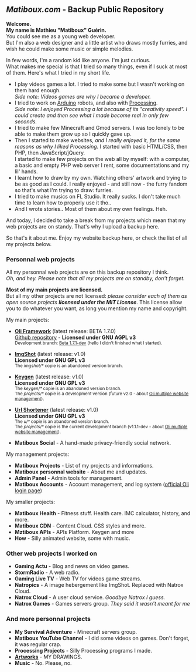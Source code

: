 ## *Matiboux.com* - Backup Public Repository

**Welcome.**  
**My name is Mathieu "Matiboux" Guérin.**  
You could see me as a young web developer.  
But I'm also a web designer and a little artist who draws mostly furries, and wish he could make some music or simple melodies.

In few words, I'm a random kid like anyone. I'm just curious.  
What makes me special is that I tried so many things, even if I suck at most of them. Here's what I tried in my short life.

- I play videos games a lot. I tried to make some but I wasn't working on them hard enough.  
*Side note: Videos games are why I became a developer.*
- I tried to work on [Arduino](https://www.arduino.cc/) robots, and also with [Processing](https://processing.org/).  
*Side note: I enjoyed Processing a lot because of its "creativity speed". I could create and then see what I made become real in only few seconds.*
- I tried to make few Minecraft and Gmod servers. I was too lonely to be able to make them grow up so I quickly gave up.
- Then I started to make websites, *and I really enjoyed it, for the same reasons as why I liked Processing*. I started with basic HTML/CSS, then PHP, then JavaScript/jQuery.  
I started to make few projects on the web all by myself: with a computer, a basic and empty PHP web server I rent, some documentations and my lil' hands.
- I learnt how to draw by my own. Watching others' artwork and trying to be as good as I could. I really enjoyed - and still now - the furry fandom so that's what I'm trying to draw: furries.
- I tried to make musics on FL Studio. It really sucks. I don't take much time to learn how to properly use it tho..
- And I wrote stories.. Most of them about my own feelings. Heh.

And today, I decided to take a break from my projects which mean that my web projects are on standy. That's why I upload a backup here.

So that's it about me.
Enjoy my website backup here, or check the list of all my projects below.

### Personnal web projects

All my personnal web projects are on this backup repository I think.  
*Oh, and hey. Please note that all my projects are on standby, don't forget.*

**Most of my main projects are licensed.**  
But all my other projects are not licensed: _please consider each of them as open source projects **licensed under the MIT License**_. This license allow you to do whatever you want, as long you mention my name and copyright.

My main projects:

- [**Oli Framework**](https://oliframework.github.io/Oli/) (latest release: BETA 1.7.0)  
[Github repository](https://github.com/OliFramework/Oli) - **Licensed under GNU AGPL v3**  
<small>Development branch: [Beta 1.7.1-dev](https://github.com/OliFramework/Oli/tree/beta-1.7.1) (hello I didn't finished what I started).</small>

- [**ImgShot**](https://github.com/matiboux/ImgShot) (latest release: v1.0)  
**Licensed under GNU GPL v3**  
<small>The _imgshot/*_ copie is an abandoned version branch.</small>

- [**Keygen**](https://github.com/matiboux/KeyGen) (latest release: v1.0)  
**Licensed under GNU GPL v3**  
<small>The _keygen/*_ copie is an abandoned version branch.</small>  
<small>The _projects/*_ copie is a development version (future v2.0 - about [Oli multiple website management](https://github.com/OliFramework/Oli)).</small>

- [**Url Shortener**](https://github.com/matiboux/KeyGen) (latest release: v1.0)  
**Licensed under GNU GPL v3**  
<small>The _u/*_ copie is an abandoned version branch.</small>  
<small>The _projects/*_ copie is the current development branch (v1.1.1-dev - about [Oli multiple website management](https://github.com/OliFramework/Oli)).</small>

- **Matiboux Social** - A hand-made privacy-friendly social network.

My management projects:

- **Matiboux Projects** - List of my projects and informations.
- **Matiboux personnal website** - About me and updates.
- **Admin Panel** - Admin tools for management.
- **Matiboux Accounts** - Account management, and log system ([official Oli login page](https://gist.github.com/matiboux/38f1057947c26b8ccf234da8b47e20b3))

My smaller projects: 

- **Matiboux Health** - Fitness stuff. Health care. IMC calculator, history, and more. 
- **Matiboux CDN** - Content Cloud. CSS styles and more. 
- **Mztiboux APIs** - APIs Platform. Keygen and more
- **How** - Silly animated website, some with music.

### Other web projects I worked on

- **Gaming Actu** - Blog and news on video games.
- **StormRadio** - A web radio.
- **Gaming Live TV** - Web TV for videos game streams.
- **Natropics** - A image hebergement like ImgShot. Replaced with Natrox Cloud. 
- **Natrox Cloud** - A user cloud service. *Goodbye Natrox I guess.*
- **Natrox Games** - Games servers group. *They said it wasn't meant for me*

### And more personnal projects

- **My Survival Adventure** - Minecraft servers group.
- **Matiboux YouTube Channel** - I did some videos on games. Don't forget, it was regular crap.
- **Processing Projects** - Silly Processing programs I made.
- [**Artworks**](https://www.instagram.com/matiboux/) - MY DRAWINGS.
- **Music** - No. Please, no.
